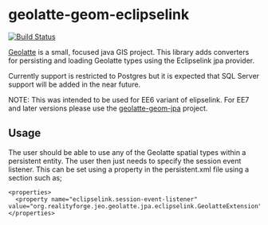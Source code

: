 # geolatte-geom-eclipselink

[![Build Status](https://secure.travis-ci.org/realityforge/geolatte-geom-eclipselink.png?branch=master)](http://travis-ci.org/realityforge/geolatte-geom-eclipselink)

[Geolatte](http://www.geolatte.org/) is a small, focused java GIS project. This library adds
converters for persisting and loading Geolatte types using the Eclipselink jpa provider.

Currently support is restricted to Postgres but it is expected that SQL Server support will
be added in the near future.

NOTE: This was intended to be used for EE6 variant of elipselink. For EE7 and later versions please use
the [geolatte-geom-jpa](https://github.com/realityforge/geolatte-geom-jpa) project.

## Usage

The user should be able to use any of the Geolatte spatial types within a persistent entity. The
user then just needs to specify the session event listener. This can be set using a property in the
persistent.xml file using a section such as;

    <properties>
      <property name="eclipselink.session-event-listener" value="org.realityforge.jeo.geolatte.jpa.eclipselink.GeolatteExtension"/>
    </properties>
